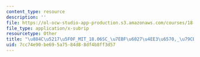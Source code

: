 ```yaml
---
content_type: resource
description: ''
file: https://ol-ocw-studio-app-production.s3.amazonaws.com/courses/18-06sc-linear-algebra-fall-2011/7cc74e90be695a7584d88df4b8ff3d57_884c52175f0f_MIT_18.06SC_7ebf60274ee36570-_79cb_2011.vtt
file_type: application/x-subrip
resourcetype: Other
title: "\u884C\u5217\u5F0F_MIT_18.06SC_\u7EBF\u6027\u4EE3\u6570,_\u79CB_2011.srt"
uid: 7cc74e90-be69-5a75-84d8-8df4b8ff3d57
---
```

